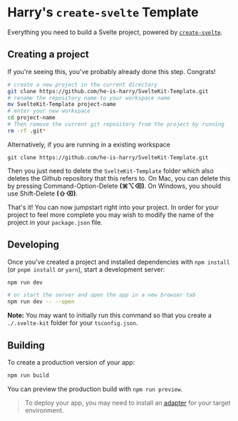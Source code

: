 # Harry's `create-svelte` Template

Everything you need to build a Svelte project, powered by [`create-svelte`](https://github.com/sveltejs/kit/tree/master/packages/create-svelte).

## Creating a project

If you're seeing this, you've probably already done this step. Congrats!

```bash
# create a new project in the current directory
git clone https://github.com/he-is-harry/SvelteKit-Template.git
# rename the repository name to your workspace name
mv SvelteKit-Template project-name
# enter your new workspace
cd project-name
# Then remove the current git repository from the project by running
rm -rf .git*
```
Alternatively, if you are running in a existing workspace

```
git clone https://github.com/he-is-harry/SvelteKit-Template.git
```

Then you just need to delete the `SvelteKit-Template` folder which also deletes the Github repository that this refers to. On Mac, you can delete this by pressing Command-Option-Delete **(⌘⌥⌫)**. On Windows, you should use Shift-Delete **(⇧⌫)**.

That's it! You can now jumpstart right into your project.
In order for your project to feel more complete you may wish to modify the name of the project in your `package.json` file.

## Developing

Once you've created a project and installed dependencies with `npm install` (or `pnpm install` or `yarn`), start a development server:

```bash
npm run dev

# or start the server and open the app in a new browser tab
npm run dev -- --open
```
**Note:** You may want to initially run this command so that you create a `./.svelte-kit` folder for your `tsconfig.json`.

## Building

To create a production version of your app:

```bash
npm run build
```

You can preview the production build with `npm run preview`.

> To deploy your app, you may need to install an [adapter](https://kit.svelte.dev/docs/adapters) for your target environment.
